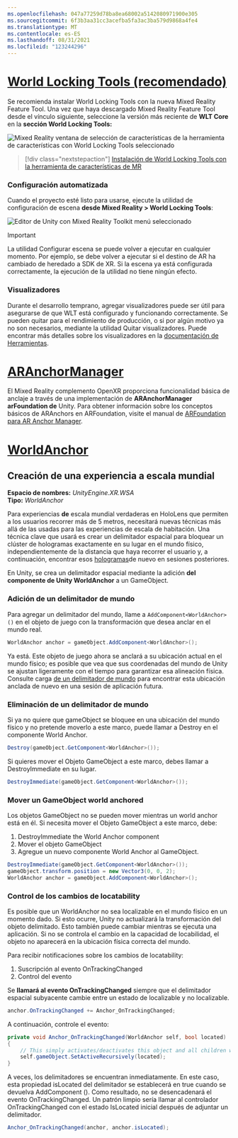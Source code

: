 ```yaml
---
ms.openlocfilehash: 047a77259d78ba8ea68002a5142080971900e305
ms.sourcegitcommit: 6f3b3aa31cc3acefba5fa3ac3ba579d9868a4fe4
ms.translationtype: MT
ms.contentlocale: es-ES
ms.lasthandoff: 08/31/2021
ms.locfileid: "123244296"
---
```

# <a name="world-locking-tools-recommended"></a>[World Locking Tools (recomendado)](#tab/wlt)

Se recomienda instalar World Locking Tools con la nueva Mixed Reality Feature Tool. Una vez que haya descargado Mixed Reality Feature Tool desde el vínculo siguiente, seleccione la versión más reciente de **WLT Core** en la **sección World Locking Tools:**

![Mixed Reality ventana de selección de características de la herramienta de características con World Locking Tools seleccionado](../../images/spatial-anchors-setup-img-01.png)

> [!div class="nextstepaction"]
> [Instalación de World Locking Tools con la herramienta de características de MR](../../welcome-to-mr-feature-tool.md)

### <a name="automated-setup"></a>Configuración automatizada

Cuando el proyecto esté listo para usarse, ejecute la utilidad de configuración de escena **desde Mixed Reality > World Locking Tools**:

![Editor de Unity con Mixed Reality Toolkit menú seleccionado](../../images/world-locking-configuration-img-01.jpeg)

> [!IMPORTANT]
> La utilidad Configurar escena se puede volver a ejecutar en cualquier momento. Por ejemplo, se debe volver a ejecutar si el destino de AR ha cambiado de heredado a SDK de XR. Si la escena ya está configurada correctamente, la ejecución de la utilidad no tiene ningún efecto.

### <a name="visualizers"></a>Visualizadores

Durante el desarrollo temprano, agregar visualizadores puede ser útil para asegurarse de que WLT está configurado y funcionando correctamente. Se pueden quitar para el rendimiento de producción, o si por algún motivo ya no son necesarios, mediante la utilidad Quitar visualizadores. Puede encontrar más detalles sobre los visualizadores en la [documentación de Herramientas](https://microsoft.github.io/MixedReality-WorldLockingTools-Unity/DocGen/Documentation/HowTos/Tools.html#visualizers).

# <a name="aranchormanager"></a>[ARAnchorManager](#tab/anchorstore)

El Mixed Reality complemento OpenXR proporciona funcionalidad básica de anclaje a través de una implementación de **ARAnchorManager arFoundation de** Unity. Para obtener información sobre los conceptos básicos de ARAnchors en ARFoundation, visite el manual de [ARFoundation para AR Anchor Manager](https://docs.unity3d.com/Packages/com.unity.xr.arfoundation@4.1/manual/anchor-manager.html). 

# <a name="worldanchor"></a>[WorldAnchor](#tab/worldanchor)

## <a name="building-a-world-scale-experience"></a>Creación de una experiencia a escala mundial

**Espacio de nombres:** *UnityEngine.XR.WSA*<br>
**Tipo:** *WorldAnchor*

Para experiencias **de** escala mundial verdaderas en HoloLens que permiten a los usuarios recorrer más de 5 metros, necesitará nuevas técnicas más allá de las usadas para las experiencias de escala de habitación. Una técnica clave que usará es [](../../../../design/coordinate-systems.md#spatial-anchors) crear un delimitador espacial para bloquear un clúster de hologramas exactamente en su lugar en el mundo físico, independientemente de la distancia que haya recorrer el usuario y, a continuación, encontrar esos [hologramas](../../../../design/coordinate-systems.md#spatial-anchor-persistence)de nuevo en sesiones posteriores.

En Unity, se crea un delimitador espacial mediante la adición **del componente de Unity WorldAnchor** a un GameObject.

### <a name="adding-a-world-anchor"></a>Adición de un delimitador de mundo

Para agregar un delimitador del mundo, llame a `AddComponent<WorldAnchor>()` en el objeto de juego con la transformación que desea anclar en el mundo real.

```cs
WorldAnchor anchor = gameObject.AddComponent<WorldAnchor>();
```

Ya está. Este objeto de juego ahora se anclará a su ubicación actual en el mundo físico; es posible que vea que sus coordenadas del mundo de Unity se ajustan ligeramente con el tiempo para garantizar esa alineación física. Consulte carga [de un delimitador de mundo](#loading-a-worldanchor) para encontrar esta ubicación anclada de nuevo en una sesión de aplicación futura.

### <a name="removing-a-world-anchor"></a>Eliminación de un delimitador de mundo

Si ya no quiere que gameObject se bloquee en una ubicación del mundo físico y no pretende moverlo a este marco, puede llamar a Destroy en el componente World Anchor.

```cs
Destroy(gameObject.GetComponent<WorldAnchor>());
```

Si quieres mover el Objeto GameObject a este marco, debes llamar a DestroyImmediate en su lugar.

```cs
DestroyImmediate(gameObject.GetComponent<WorldAnchor>());
```

### <a name="moving-a-world-anchored-gameobject"></a>Mover un GameObject world anchored

Los objetos GameObject no se pueden mover mientras un world anchor está en él. Si necesita mover el Objeto GameObject a este marco, debe:

1. DestroyImmediate the World Anchor component
2. Mover el objeto GameObject
3. Agregue un nuevo componente World Anchor al GameObject.

```cs
DestroyImmediate(gameObject.GetComponent<WorldAnchor>());
gameObject.transform.position = new Vector3(0, 0, 2);
WorldAnchor anchor = gameObject.AddComponent<WorldAnchor>();
```

### <a name="handling-locatability-changes"></a>Control de los cambios de locatability

Es posible que un WorldAnchor no sea localizable en el mundo físico en un momento dado. Si esto ocurre, Unity no actualizará la transformación del objeto delimitado. Esto también puede cambiar mientras se ejecuta una aplicación. Si no se controla el cambio en la capacidad de locabilidad, el objeto no aparecerá en la ubicación física correcta del mundo.

Para recibir notificaciones sobre los cambios de locatability:

1. Suscripción al evento OnTrackingChanged
2. Control del evento

Se **llamará al evento OnTrackingChanged** siempre que el delimitador espacial subyacente cambie entre un estado de localizable y no localizable.

```cs
anchor.OnTrackingChanged += Anchor_OnTrackingChanged;
```

A continuación, controle el evento:

```cs
private void Anchor_OnTrackingChanged(WorldAnchor self, bool located)
{
    // This simply activates/deactivates this object and all children when tracking changes
    self.gameObject.SetActiveRecursively(located);
}
```

A veces, los delimitadores se encuentran inmediatamente. En este caso, esta propiedad isLocated del delimitador se establecerá en true cuando se devuelva AddComponent <WorldAnchor> (). Como resultado, no se desencadenará el evento OnTrackingChanged. Un patrón limpio sería llamar al controlador OnTrackingChanged con el estado IsLocated inicial después de adjuntar un delimitador.

```cs
Anchor_OnTrackingChanged(anchor, anchor.isLocated);
```